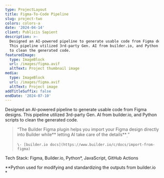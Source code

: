 ```yaml
---
type: ProjectLayout
title: Figma-To-Code Pipeline
slug: project-two
colors: colors-a
date: '2024-04-14'
client: Publicis Sapient
description: >-
  Designed an AI-powered pipeline to generate usable code from Figma designs.
  This pipeline utilized 3rd-party Gen. AI from builder.io, and Python scripts
  to clean the generated code.
featuredImage:
  type: ImageBlock
  url: /images/figma.avif
  altText: Project thumbnail image
media:
  type: ImageBlock
  url: /images/figma.avif
  altText: Project image
addTitleSuffix: false
endDate: '2024-07-10'
---
```

Designed an AI-powered pipeline to generate usable code from Figma designs. This pipeline utilized 3rd-party Gen. AI from builder.io, and Python scripts to clean the generated code.

> “The Builder Figma plugin helps you import your Figma design directly into Builder while\*\* letting AI take care of the details\*\*<sub>.</sub>”
>
> ```
> \- [builder.io docs](https://www.builder.io/c/docs/import-from-figma)
> ```



Tech Stack: Figma, Builder.io, Python\*, JavaScript, GitHub Actions

*\*Python used for modifying and standardizing the outputs from builder.io
*
